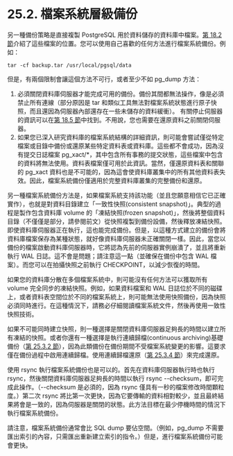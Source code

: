 # 25.2. 檔案系統層級備份

另一種備份策略是直接複製 PostgreSQL 用於資料儲存的資料庫中檔案。[第 18.2 節](../server-setup-and-operation/creating-a-database-cluster.md)介紹了這些檔案的位置。您可以使用自己喜歡的任何方法進行檔案系統備份。例如：

```text
tar -cf backup.tar /usr/local/pgsql/data
```

但是，有兩個限制會讓這個方法不可行，或者至少不如 pg\_dump 方法：

1. 必須關閉資料庫伺服器才能完成可用的備份。備份其間都無法操作，像是必須禁止所有連線（部分原因是 tar 和類似工具無法對檔案系統狀態進行原子快照，而且還因為伺服器內部還存在一些未儲存的資料緩衝）。 有關停止伺服器的資訊可以在[第 18.5 節](../server-setup-and-operation/shutting-down-the-server.md)中找到。不用說，您也需要在還原資料之前關閉伺服器。
2. 如果您已深入研究資料庫的檔案系統結構的詳細資訊，則可能會嘗試僅從特定檔案或目錄中備份或還原某些特定資料表或資料庫。這些都不會成功，因為沒有提交日誌檔案 pg\_xact/\*，其中包含所有事務的提交狀態，這些檔案中包含的資料將無法使用。資料表檔案僅可用於此資訊。當然，僅還原資料表和關聯的 pg\_xact 資料也是不可能的，因為這會使資料庫叢集中的所有其他資料表失效。因此，檔案系統備份僅適用於完整資料庫叢集的完整備份和還原。

另一種檔案系統備份方法是，如果檔案系統支持該功能（並且您願意相信它已正確實作），也就是對資料目錄建立「一致性快照\(consistent snapshot\)」。典型的過程是製作包含資料庫 volume 的「凍結快照\(frozen snapshot\)」，然後將整個資料目錄（不僅僅是部分，請參閱前文）從快照複製到備份設備，然後釋放凍結快照。即使資料庫伺服器正在執行，這也能完成備份。但是，以這種方式建立的備份會將資料庫檔案保存為某種狀態，就好像資料庫伺服器未正確關閉一樣。因此，當您以備份的檔案啟動資料庫伺服器時，它將認為先前的伺服器實例崩潰了，並且將重新執行 WAL 日誌。這不會是問題；請注意這一點（並確保在備份中包含 WAL 檔案）。而您可以在拍攝快照之前執行 CHECKPOINT，以減少恢復的時間。

如果您的資料庫分散在多個檔案系統中，則可能沒有任何方法可以獲取所有 volume 完全同步的凍結快照。例如，如果資料檔案和 WAL 日誌位於不同的磁碟上，或者資料表空間位於不同的檔案系統上，則可能無法使用快照備份，因為快照必須同時進行。在這種情況下，請務必仔細閱讀檔案系統文件，然後再使用一致性快照技術。

如果不可能同時建立快照，則一種選擇是關閉資料庫伺服器足夠長的時間以建立所有凍結的快照。或者你還有一種選擇是執行連續歸檔\(continuous archiving\)基礎備份（[第 25.3.2 節](continuous-archiving-and-point-in-time-recovery-pitr.md#25-3-2-making-a-base-backup)），因為此類備份在備份期間不受檔案系統變更的影響。這要求僅在備份過程中啟用連續歸檔。使用連續歸檔還原（[第 25.3.4 節](continuous-archiving-and-point-in-time-recovery-pitr.md#25-3-4-recovering-using-a-continuous-archive-backup)）來完成還原。

使用 rsync 執行檔案系統備份也是可以的。首先在資料庫伺服器執行時也執行 rsync，然後關閉資料庫伺服器足夠長的時間以執行 rsync --checksum，即可完成此操作。（--checksum 是必須的，因為 rsync 僅具有一秒的檔案修改時間顆粒度。）第二次 rsync 將比第一次更快，因為它要傳輸的資料相對較少，並且最終結果將會是一致的，因為伺服器是關閉的狀態。此方法目標在最少停機時間的情況下執行檔案系統備份。

請注意，檔案系統備份通常會比 SQL dump 要佔空間。（例如，pg\_dump 不需要匯出索引的內容，只需匯出重新建立索引的指令。）但是，進行檔案系統備份可能會更快。

